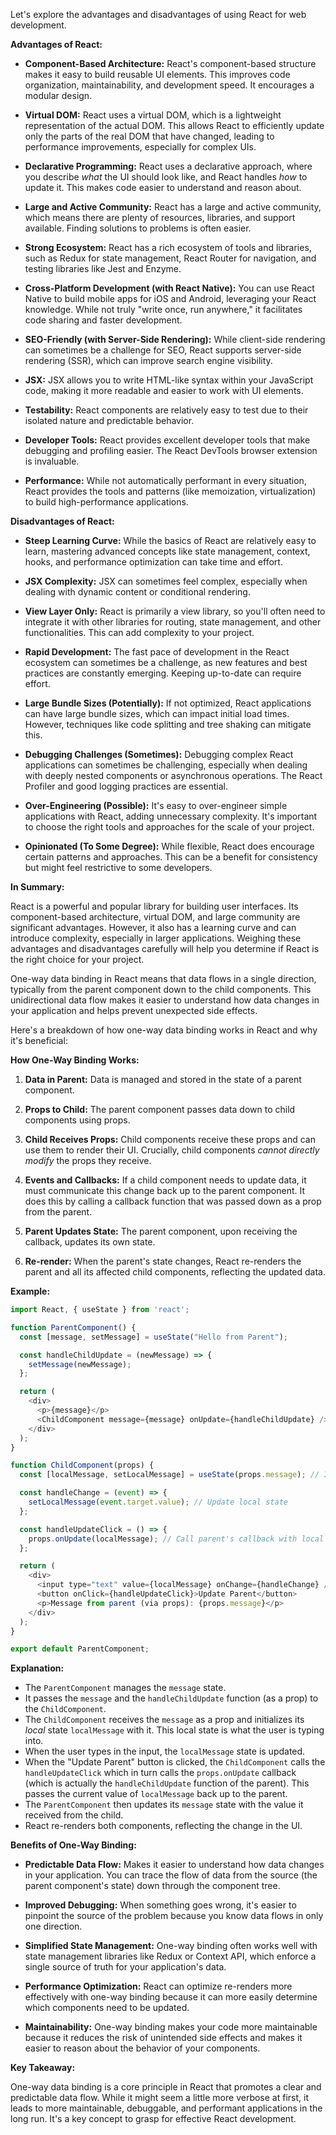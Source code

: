 Let's explore the advantages and disadvantages of using React for web development.

**Advantages of React:**

* **Component-Based Architecture:** React's component-based structure makes it easy to build reusable UI elements. This improves code organization, maintainability, and development speed.  It encourages a modular design.

* **Virtual DOM:** React uses a virtual DOM, which is a lightweight representation of the actual DOM.  This allows React to efficiently update only the parts of the real DOM that have changed, leading to performance improvements, especially for complex UIs.

* **Declarative Programming:** React uses a declarative approach, where you describe *what* the UI should look like, and React handles *how* to update it. This makes code easier to understand and reason about.

* **Large and Active Community:** React has a large and active community, which means there are plenty of resources, libraries, and support available.  Finding solutions to problems is often easier.

* **Strong Ecosystem:** React has a rich ecosystem of tools and libraries, such as Redux for state management, React Router for navigation, and testing libraries like Jest and Enzyme.

* **Cross-Platform Development (with React Native):**  You can use React Native to build mobile apps for iOS and Android, leveraging your React knowledge.  While not truly "write once, run anywhere," it facilitates code sharing and faster development.

* **SEO-Friendly (with Server-Side Rendering):**  While client-side rendering can sometimes be a challenge for SEO, React supports server-side rendering (SSR), which can improve search engine visibility.

* **JSX:** JSX allows you to write HTML-like syntax within your JavaScript code, making it more readable and easier to work with UI elements.

* **Testability:** React components are relatively easy to test due to their isolated nature and predictable behavior.

* **Developer Tools:** React provides excellent developer tools that make debugging and profiling easier.  The React DevTools browser extension is invaluable.

* **Performance:**  While not automatically performant in every situation, React provides the tools and patterns (like memoization, virtualization) to build high-performance applications.

**Disadvantages of React:**

* **Steep Learning Curve:**  While the basics of React are relatively easy to learn, mastering advanced concepts like state management, context, hooks, and performance optimization can take time and effort.

* **JSX Complexity:** JSX can sometimes feel complex, especially when dealing with dynamic content or conditional rendering.

* **View Layer Only:** React is primarily a view library, so you'll often need to integrate it with other libraries for routing, state management, and other functionalities. This can add complexity to your project.

* **Rapid Development:**  The fast pace of development in the React ecosystem can sometimes be a challenge, as new features and best practices are constantly emerging.  Keeping up-to-date can require effort.

* **Large Bundle Sizes (Potentially):**  If not optimized, React applications can have large bundle sizes, which can impact initial load times.  However, techniques like code splitting and tree shaking can mitigate this.

* **Debugging Challenges (Sometimes):**  Debugging complex React applications can sometimes be challenging, especially when dealing with deeply nested components or asynchronous operations.  The React Profiler and good logging practices are essential.

* **Over-Engineering (Possible):**  It's easy to over-engineer simple applications with React, adding unnecessary complexity.  It's important to choose the right tools and approaches for the scale of your project.

* **Opinionated (To Some Degree):** While flexible, React does encourage certain patterns and approaches. This can be a benefit for consistency but might feel restrictive to some developers.

**In Summary:**

React is a powerful and popular library for building user interfaces. Its component-based architecture, virtual DOM, and large community are significant advantages.  However, it also has a learning curve and can introduce complexity, especially in larger applications.  Weighing these advantages and disadvantages carefully will help you determine if React is the right choice for your project.




One-way data binding in React means that data flows in a single direction, typically from the parent component down to the child components.  This unidirectional data flow makes it easier to understand how data changes in your application and helps prevent unexpected side effects.

Here's a breakdown of how one-way data binding works in React and why it's beneficial:

**How One-Way Binding Works:**

1. **Data in Parent:** Data is managed and stored in the state of a parent component.

2. **Props to Child:** The parent component passes data down to child components using props.

3. **Child Receives Props:** Child components receive these props and can use them to render their UI.  Crucially, child components *cannot directly modify* the props they receive.

4. **Events and Callbacks:** If a child component needs to update data, it must communicate this change back up to the parent component.  It does this by calling a callback function that was passed down as a prop from the parent.

5. **Parent Updates State:** The parent component, upon receiving the callback, updates its own state.

6. **Re-render:** When the parent's state changes, React re-renders the parent and all its affected child components, reflecting the updated data.

**Example:**

```javascript
import React, { useState } from 'react';

function ParentComponent() {
  const [message, setMessage] = useState("Hello from Parent");

  const handleChildUpdate = (newMessage) => {
    setMessage(newMessage);
  };

  return (
    <div>
      <p>{message}</p>
      <ChildComponent message={message} onUpdate={handleChildUpdate} />
    </div>
  );
}

function ChildComponent(props) {
  const [localMessage, setLocalMessage] = useState(props.message); // Initialize local state

  const handleChange = (event) => {
    setLocalMessage(event.target.value); // Update local state
  };

  const handleUpdateClick = () => {
    props.onUpdate(localMessage); // Call parent's callback with local state
  };

  return (
    <div>
      <input type="text" value={localMessage} onChange={handleChange} />
      <button onClick={handleUpdateClick}>Update Parent</button>
      <p>Message from parent (via props): {props.message}</p>
    </div>
  );
}

export default ParentComponent;
```

**Explanation:**

* The `ParentComponent` manages the `message` state.
* It passes the `message` and the `handleChildUpdate` function (as a prop) to the `ChildComponent`.
* The `ChildComponent` receives the `message` as a prop and initializes its *local* state `localMessage` with it. This local state is what the user is typing into.
* When the user types in the input, the `localMessage` state is updated.
* When the "Update Parent" button is clicked, the `ChildComponent` calls the `handleUpdateClick` which in turn calls the `props.onUpdate` callback (which is actually the `handleChildUpdate` function of the parent). This passes the current value of `localMessage` back up to the parent.
* The `ParentComponent` then updates its `message` state with the value it received from the child.
* React re-renders both components, reflecting the change in the UI.

**Benefits of One-Way Binding:**

* **Predictable Data Flow:** Makes it easier to understand how data changes in your application.  You can trace the flow of data from the source (the parent component's state) down through the component tree.

* **Improved Debugging:**  When something goes wrong, it's easier to pinpoint the source of the problem because you know data flows in only one direction.

* **Simplified State Management:**  One-way binding often works well with state management libraries like Redux or Context API, which enforce a single source of truth for your application's data.

* **Performance Optimization:** React can optimize re-renders more effectively with one-way binding because it can more easily determine which components need to be updated.

* **Maintainability:**  One-way binding makes your code more maintainable because it reduces the risk of unintended side effects and makes it easier to reason about the behavior of your components.

**Key Takeaway:**

One-way data binding is a core principle in React that promotes a clear and predictable data flow. While it might seem a little more verbose at first, it leads to more maintainable, debuggable, and performant applications in the long run.  It's a key concept to grasp for effective React development.




